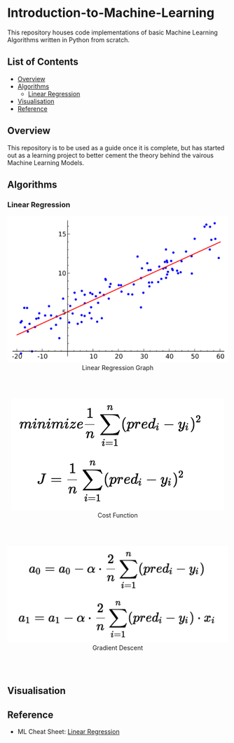 # Introduction-to-Machine-Learning

This repository houses code implementations of basic Machine Learning Algorithms written in Python from scratch.

## List of Contents
- [Overview](#Overview)
- [Algorithms](#Algorithms)
  - [Linear Regression](#Linear-Regression)
- [Visualisation](#Visualisation)
- [Reference](#Reference)

## Overview

This repository is to be used as a guide once it is complete, but has started out as a learning project to better cement the theory behind the vairous Machine Learning Models.

## Algorithms
### Linear Regression
<p align="center">
  <img src="https://github.com/surya-palaniswamy/Introduction-to-Machine-Learning/blob/main/media/linear_regression/linear_regression.png" alt="Linear regression graph"/>
  <br clear="centre"/>
  Linear Regression Graph
</p>
<br/>
<br/>

<p align="center">
  <img src="https://github.com/surya-palaniswamy/Introduction-to-Machine-Learning/blob/main/media/linear_regression/cost_function.png" alt="Cost Function"/>
  <br clear="centre"/>
  Cost Function
</p>
<br/>
<br/>


<p align="center">
  <img src="https://github.com/surya-palaniswamy/Introduction-to-Machine-Learning/blob/main/media/linear_regression/gradient_descent.png" alt="Gradient Descent"/>
  <br clear="centre"/>
  Gradient Descent
</p>
<br/>
<br/>

## Visualisation

## Reference
- ML Cheat Sheet: [Linear Regression](https://ml-cheatsheet.readthedocs.io/en/latest/linear_regression.html)
